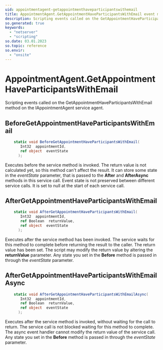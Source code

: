 ```yaml
---
uid: appointmentagent-getappointmenthaveparticipantswithemail
title: AppointmentAgent.GetAppointmentHaveParticipantsWithEmail event method
description: Scripting events called on the GetAppointmentHaveParticipantsWithEmail method on the AppointmentAgent service agent.
so.generated: true
keywords:
  - "netserver"
  - "scripting"
so.date: 03.01.2023
so.topic: reference
so.envir:
  - "onsite"
---
```

# AppointmentAgent.GetAppointmentHaveParticipantsWithEmail

Scripting events called on the <see cref='M:SuperOffice.CRM.Services.IAppointmentAgent.GetAppointmentHaveParticipantsWithEmail'>GetAppointmentHaveParticipantsWithEmail</see> method on the <see cref='IAppointmentAgent'>IAppointmentAgent</see>  service agent.

## BeforeGetAppointmentHaveParticipantsWithEmail
```cs
    static void BeforeGetAppointmentHaveParticipantsWithEmail(
       Int32  appointmentId,
       ref object  eventState
      );
```
Executes before the service method is invoked.
The return value is not calculated yet, so this method can't affect the result.
It can store some state in the *eventState* parameter, that is passed to the **After** and **AfterAsync** methods in this service call.
Event state is not preserved between different service calls. It is set to null at the start of each service call.
## AfterGetAppointmentHaveParticipantsWithEmail
```cs
    static void AfterGetAppointmentHaveParticipantsWithEmail(
       Int32  appointmentId,
       ref Boolean  returnValue,
       ref object  eventState
      );
```
Executes after the service method has been invoked. The service waits for this method to complete before returning the result to the caller.
The return value has been set. The script may modify the return value by altering the **returnValue** parameter.
Any state you set in the **Before** method is passed in through the *eventState* parameter.
## AfterGetAppointmentHaveParticipantsWithEmailAsync
```cs
    static void AfterGetAppointmentHaveParticipantsWithEmailAsync(
       Int32  appointmentId,
       ref Boolean  returnValue,
       ref object  eventState
      );
```
Executes after the service method is invoked, without waiting for the call to return.
The service call is not blocked waiting for this method to complete.
The async event handler cannot modify the return value of the service call.
Any state you set in the **Before** method is passed in through the *eventState* parameter.


